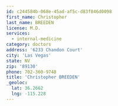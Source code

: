 ```yaml
---
id: c244584b-068e-45ad-af5c-d83f846d0098
first_name: Christopher
last_name: BREEDEN
license: M.D.
services:
  - internal-medicine
category: doctors
address: '6233 Chandon Court'
city: 'Las Vegas'
state: NV
zip: '89130'
phone: 702-360-9748
title: 'Christopher BREEDEN'
_geoloc:
  lat: 36.2662
  lng: -115.228
---
```

